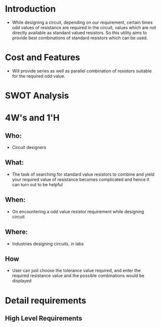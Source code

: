 # Introduction
* While designing a circuit, depending on our requirement, certain times odd values of resistance are required in the circuit, values which are not directly available as standard valued resistors. So this utility aims to provide best combinations of standard resistors which can be used.

# Cost and Features
* Will provide series as well as parallel combination of resistors suitable for the required odd value.
# SWOT Analysis

# 4W's and 1'H
## Who:
* Circuit designers

## What:
* The task of searching for standard value resistors to combine and yield your required value of resistance becomes complicated and hence it can turn out to be helpful

## When:
* On encountering a odd value resistor requirement while designing circuit

## Where:
* Industries designing circuits, in labs 

## How
* User can just choose the tolerance value required, and enter the required resistance value and the possible combinations would be displayed

# Detail requirements
## High Level Requirements


